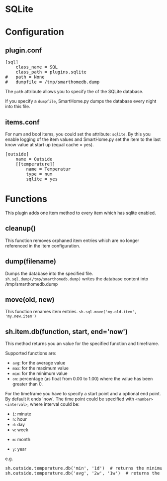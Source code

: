 # SQLite

Configuration
=============

plugin.conf
-----------
<pre>
[sql]
    class_name = SQL
    class_path = plugins.sqlite
#   path = None
#   dumpfile = /tmp/smarthomedb.dump
</pre>

The `path` attribute allows you to specify the of the SQLite database.

If you specify a `dumpfile`, SmartHome.py dumps the database every night into this file.

items.conf
--------------

For num and bool items, you could set the attribute: `sqlite`. By this you enable logging of the item values and SmartHome.py set the item to the last know value at start up (equal cache = yes).

<pre>
[outside]
    name = Outside
    [[temperature]]
        name = Temperatur
        type = num
        sqlite = yes
</pre>


# Functions
This plugin adds one item method to every item which has sqlite enabled.

## cleanup()
This function removes orphaned item entries which are no longer referenced in the item configuration.

## dump(filename)
Dumps the database into the specified file.
`sh.sql.dump(/tmp/smarthomedb.dump)` writes the database content into /tmp/smarthomedb.dump

## move(old, new)
This function renames item entries.
`sh.sql.move('my.old.item', 'my.new.item')`

## sh.item.db(function, start, end='now')
This method returns you an value for the specified function and timeframe.

Supported functions are:

   * `avg`: for the average value
   * `max`: for the maximum value
   * `min`: for the minimum value
   * `on`: percentage (as float from 0.00 to 1.00) where the value has been greater than 0.

For the timeframe you have to specify a start point and a optional end point. By default it ends 'now'.
The time point could be specified with `<number><interval>`, where interval could be:

   * `i`: minute
   * `h`: hour
   * `d`: day
   * `w`: week
   + `m`: month
   * `y`: year

e.g.
<pre>
sh.outside.temperature.db('min', '1d')  # returns the minimum temperature within the last day
sh.outside.temperature.db('avg', '2w', '1w')  # returns the average temperature of the week before last week
</pre>
